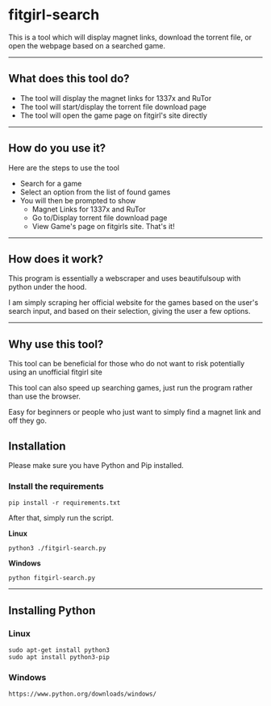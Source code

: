 # fitgirl-search
This is a tool which will display magnet links, download the torrent file, or open the webpage based on a searched game.

---

## What does this tool do?

* The tool will display the magnet links for 1337x and RuTor
* The tool will start/display the torrent file download page
* The tool will open the game page on fitgirl's site directly

---

## How do you use it?
Here are the steps to use the tool
* Search for a game
* Select an option from the list of found games
* You will then be prompted to show
  * Magnet Links for 1337x and RuTor
  * Go to/Display torrent file download page
  * View Game's page on fitgirls site.
That's it!

---

## How does it work?
This program is essentially a webscraper and uses beautifulsoup with python under the hood.

I am simply scraping her official website for the games based on the user's search input, and based on their selection, giving the user a few options.

---

## Why use this tool?
This tool can be beneficial for those who do not want to risk potentially using an unofficial fitgirl site

This tool can also speed up searching games, just run the program rather than use the browser.

Easy for beginners or people who just want to simply find a magnet link and off they go.

## Installation
Please make sure you have Python and Pip installed.

### Install the requirements
```
pip install -r requirements.txt
```
After that, simply run the script.

**Linux**
```
python3 ./fitgirl-search.py
```
**Windows**
```
python fitgirl-search.py
```

---

## Installing Python

### Linux
```
sudo apt-get install python3
sudo apt install python3-pip
```
### Windows
```
https://www.python.org/downloads/windows/
```
